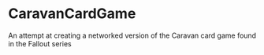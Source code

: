 # CaravanCardGame
An attempt at creating a networked version of the Caravan card game found in the Fallout series
